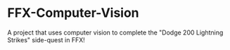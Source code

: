 # FFX-Computer-Vision
A project that uses computer vision to complete the "Dodge 200 Lightning Strikes" side-quest in FFX!

